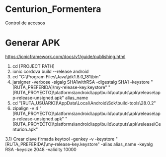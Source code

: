 # Centurion_Formentera
Control de accesos

# Generar APK
https://ionicframework.com/docs/v1/guide/publishing.html

1) cd [PROJECT PATH]
2) ionic cordova build --release android
3) cd "C:\Program Files\Java\jdk1.8.0_181\bin"
4) jarsigner -verbose -sigalg SHA1withRSA -digestalg SHA1 -keystore "[RUTA_PREFERIDA]\my-release-key.keystore" "[RUTA_PROYECTO]\platforms\android\app\build\outputs\apk\release\app-release-unsigned.apk" alias_name
5) cd "[RUTA_USUARIO]\AppData\Local\Android\Sdk\build-tools\28.0.2"
6) zipalign -v 4 "[RUTA_PROYECTO]\platforms\android\app\build\outputs\apk\release\app-release-unsigned.apk" "[RUTA_PROYECTO]\platforms\android\app\build\outputs\apk\release\Centurion.apk"

3.1) Crear clave firmada
keytool -genkey -v -keystore "[RUTA_PREFERIDA]\my-release-key.keystore" -alias alias_name -keyalg RSA -keysize 2048 -validity 10000

